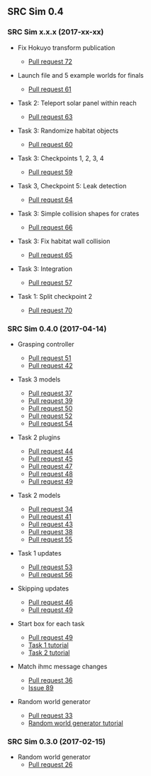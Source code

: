 ## SRC Sim 0.4

### SRC Sim x.x.x (2017-xx-xx)

* Fix Hokuyo transform publication
    * [Pull request 72](https://bitbucket.org/osrf/srcsim/pull-requests/72)

* Launch file and 5 example worlds for finals
    * [Pull request 61](https://bitbucket.org/osrf/srcsim/pull-requests/61)

* Task 2: Teleport solar panel within reach
    * [Pull request 63](https://bitbucket.org/osrf/srcsim/pull-requests/63)

* Task 3: Randomize habitat objects
    * [Pull request 60](https://bitbucket.org/osrf/srcsim/pull-requests/60)

* Task 3: Checkpoints 1, 2, 3, 4
    * [Pull request 59](https://bitbucket.org/osrf/srcsim/pull-requests/59)

* Task 3, Checkpoint 5: Leak detection
    * [Pull request 64](https://bitbucket.org/osrf/srcsim/pull-requests/64)

* Task 3: Simple collision shapes for crates
    * [Pull request 66](https://bitbucket.org/osrf/srcsim/pull-requests/66)

* Task 3: Fix habitat wall collision
    * [Pull request 65](https://bitbucket.org/osrf/srcsim/pull-requests/65)

* Task 3: Integration
    * [Pull request 57](https://bitbucket.org/osrf/srcsim/pull-requests/57)

* Task 1: Split checkpoint 2
    * [Pull request 70](https://bitbucket.org/osrf/srcsim/pull-requests/70)

### SRC Sim 0.4.0 (2017-04-14)

* Grasping controller
    * [Pull request 51](https://bitbucket.org/osrf/srcsim/pull-requests/51)
    * [Pull request 42](https://bitbucket.org/osrf/srcsim/pull-requests/42)

* Task 3 models
    * [Pull request 37](https://bitbucket.org/osrf/srcsim/pull-requests/37)
    * [Pull request 39](https://bitbucket.org/osrf/srcsim/pull-requests/39)
    * [Pull request 50](https://bitbucket.org/osrf/srcsim/pull-requests/50)
    * [Pull request 52](https://bitbucket.org/osrf/srcsim/pull-requests/52)
    * [Pull request 54](https://bitbucket.org/osrf/srcsim/pull-requests/54)

* Task 2 plugins
    * [Pull request 44](https://bitbucket.org/osrf/srcsim/pull-requests/44)
    * [Pull request 45](https://bitbucket.org/osrf/srcsim/pull-requests/45)
    * [Pull request 47](https://bitbucket.org/osrf/srcsim/pull-requests/47)
    * [Pull request 48](https://bitbucket.org/osrf/srcsim/pull-requests/48)
    * [Pull request 49](https://bitbucket.org/osrf/srcsim/pull-requests/49)

* Task 2 models
    * [Pull request 34](https://bitbucket.org/osrf/srcsim/pull-requests/34)
    * [Pull request 41](https://bitbucket.org/osrf/srcsim/pull-requests/41)
    * [Pull request 43](https://bitbucket.org/osrf/srcsim/pull-requests/43)
    * [Pull request 38](https://bitbucket.org/osrf/srcsim/pull-requests/38)
    * [Pull request 55](https://bitbucket.org/osrf/srcsim/pull-requests/55)

* Task 1 updates
    * [Pull request 53](https://bitbucket.org/osrf/srcsim/pull-requests/53)
    * [Pull request 56](https://bitbucket.org/osrf/srcsim/pull-requests/56)

* Skipping updates
    * [Pull request 46](https://bitbucket.org/osrf/srcsim/pull-requests/46)
    * [Pull request 49](https://bitbucket.org/osrf/srcsim/pull-requests/49)

* Start box for each task
    * [Pull request 49](https://bitbucket.org/osrf/srcsim/pull-requests/49)
    * [Task 1 tutorial](https://bitbucket.org/osrf/srcsim/wiki/finals_task1)
    * [Task 2 tutorial](https://bitbucket.org/osrf/srcsim/wiki/finals_task2)

* Match ihmc message changes
    * [Pull request 36](https://bitbucket.org/osrf/srcsim/pull-requests/36)
    * [Issue 89](https://bitbucket.org/osrf/srcsim/issues/89/update-walking-script-to-use-new-ihmc)

* Random world generator
    * [Pull request 33](https://bitbucket.org/osrf/srcsim/pull-requests/33)
    * [Random world generator tutorial](https://bitbucket.org/osrf/srcsim/wiki/world_generator)

### SRC Sim 0.3.0 (2017-02-15)

* Random world generator
    * [Pull request 26](https://bitbucket.org/osrf/srcsim/pull-requests/26)
